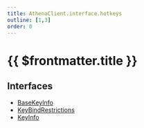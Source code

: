 ```yaml
---
title: AthenaClient.interface.hotkeys
outline: [1,3]
order: 0
---
```


# {{ $frontmatter.title }}


## Interfaces

- [BaseKeyInfo](../interfaces/client_interface_hotkeys_BaseKeyInfo.md)
- [KeyBindRestrictions](../interfaces/client_interface_hotkeys_KeyBindRestrictions.md)
- [KeyInfo](../interfaces/client_interface_hotkeys_KeyInfo.md)
